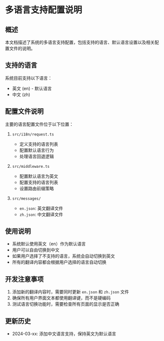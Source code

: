 # 多语言支持配置说明

## 概述
本文档描述了系统的多语言支持配置，包括支持的语言、默认语言设置以及相关配置文件的说明。

## 支持的语言
系统目前支持以下语言：
- 英文 (en) - 默认语言
- 中文 (zh)

## 配置文件说明
主要的语言配置文件位于以下位置：

1. `src/i18n/request.ts`
   - 定义支持的语言列表
   - 配置默认语言行为
   - 处理语言回退逻辑

2. `src/middleware.ts`
   - 配置默认语言为英文
   - 配置支持的语言列表
   - 设置路由前缀策略

3. `src/messages/`
   - `en.json`: 英文翻译文件
   - `zh.json`: 中文翻译文件

## 使用说明
- 系统默认使用英文（en）作为默认语言
- 用户可以自由切换到中文
- 如果用户选择了不支持的语言，系统会自动切换到英文
- 所有的翻译内容都会根据用户选择的语言自动切换

## 开发注意事项
1. 添加新的翻译内容时，需要同时更新 `en.json` 和 `zh.json` 文件
2. 确保所有用户界面文本都使用翻译键，而不是硬编码
3. 测试语言切换功能时，需要检查所有页面的显示是否正确

## 更新历史
- 2024-03-xx: 添加中文语言支持，保持英文为默认语言 